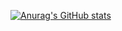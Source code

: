 [![Anurag's GitHub stats](https://github-readme-stats.vercel.app/api?YuanaHao=anuraghazra&show_icons=true)](https://github.com/anuraghazra/github-readme-stats)  
